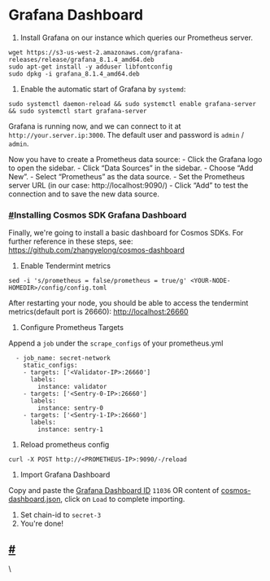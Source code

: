 # Grafana Dashboard



1. Install Grafana on our instance which queries our Prometheus server.

```
wget https://s3-us-west-2.amazonaws.com/grafana-releases/release/grafana_8.1.4_amd64.deb
sudo apt-get install -y adduser libfontconfig
sudo dpkg -i grafana_8.1.4_amd64.deb
```

1. Enable the automatic start of Grafana by `systemd`:

```
sudo systemctl daemon-reload && sudo systemctl enable grafana-server && sudo systemctl start grafana-server
```

Grafana is running now, and we can connect to it at `http://your.server.ip:3000`. The default user and password is `admin` / `admin`.

Now you have to create a Prometheus data source: - Click the Grafana logo to open the sidebar. - Click “Data Sources” in the sidebar. - Choose “Add New”. - Select “Prometheus” as the data source. - Set the Prometheus server URL (in our case: http://localhost:9090/) - Click “Add” to test the connection and to save the new data source.

### [#](https://docs.scrt.network/node-guides/monitoring-manual-install.html#installing-cosmos-sdk-grafana-dashboard)Installing Cosmos SDK Grafana Dashboard <a href="#installing-cosmos-sdk-grafana-dashboard" id="installing-cosmos-sdk-grafana-dashboard"></a>

Finally, we're going to install a basic dashboard for Cosmos SDKs. For further reference in these steps, see: https://github.com/zhangyelong/cosmos-dashboard

1. Enable Tendermint metrics

```
sed -i 's/prometheus = false/prometheus = true/g' <YOUR-NODE-HOMEDIR>/config/config.toml
```

After restarting your node, you should be able to access the tendermint metrics(default port is 26660): [http://localhost:26660](http://localhost:26660/)

1. Configure Prometheus Targets

Append a `job` under the `scrape_configs` of your prometheus.yml

```
  - job_name: secret-network
	static_configs:
	- targets: ['<Validator-IP>:26660']
	  labels:
		instance: validator
	- targets: ['<Sentry-0-IP>:26660']
	  labels:
		instance: sentry-0
	- targets: ['<Sentry-1-IP>:26660']
	  labels:
		instance: sentry-1
```

1. Reload prometheus config

```
curl -X POST http://<PROMETHEUS-IP>:9090/-/reload
```

1. Import Grafana Dashboard

Copy and paste the [Grafana Dashboard ID](https://grafana.com/grafana/dashboards/11036) `11036` OR content of [cosmos-dashboard.json](https://github.com/zhangyelong/cosmos-dashboard/blob/master/cosmos-dashboard.json), click on `Load` to complete importing.

1. Set chain-id to `secret-3`
2. You're done!

## [#](https://docs.scrt.network/node-guides/monitoring-manual-install.html#next-steps) <a href="#next-steps" id="next-steps"></a>

\

